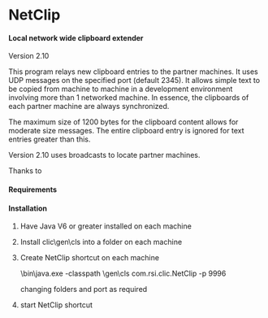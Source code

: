 NetClip
=======

#### Local network wide clipboard extender ####

Version 2.10

This program relays new clipboard entries to the partner machines.  It uses UDP messages on the specified
port (default 2345).  It allows simple text to be copied from machine to machine in a development environment involving
more than 1 networked machine.  In essence, the clipboards of each partner machine are always synchronized.

The maximum size of 1200 bytes for the clipboard content allows for moderate size messages.  The entire
clipboard entry is ignored for text entries greater than this.

Version 2.10 uses broadcasts to locate partner machines.

Thanks to

#### Requirements ####



#### Installation ####

1. Have Java V6 or greater installed on each machine

2. Install clic\gen\cls into a folder on each machine

3. Create NetClip shortcut on each machine

    <java-base>\bin\java.exe -classpath <clic-folder>\gen\cls com.rsi.clic.NetClip  -p 9996

    changing folders and port as required

4. start NetClip shortcut

